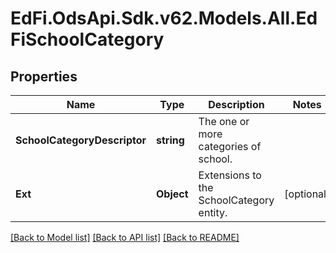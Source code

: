 # EdFi.OdsApi.Sdk.v62.Models.All.EdFiSchoolCategory

## Properties

Name | Type | Description | Notes
------------ | ------------- | ------------- | -------------
**SchoolCategoryDescriptor** | **string** | The one or more categories of school. | 
**Ext** | **Object** | Extensions to the SchoolCategory entity. | [optional] 

[[Back to Model list]](../../README.md#documentation-for-models) [[Back to API list]](../../README.md#documentation-for-api-endpoints) [[Back to README]](../../README.md)

